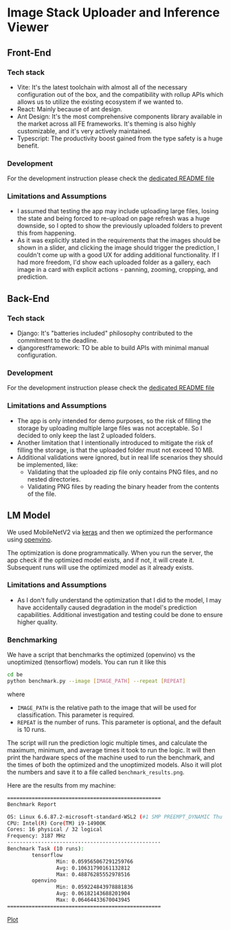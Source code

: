 # Image Stack Uploader and Inference Viewer

## Front-End

### Tech stack

- Vite: It's the latest toolchain with almost all of the necessary configuration out of the box, and the compatibility with rollup APIs which allows us to utilize the existing ecosystem if we wanted to.
- React: Mainly because of ant design.
- Ant Design: It's the most comprehensive components library available in the market across all FE frameworks. It's theming is also highly customizable, and it's very actively maintained.
- Typescript: The productivity boost gained from the type safety is a huge benefit.

### Development

For the development instruction please check the [dedicated README file](/fe/README.md)

### Limitations and Assumptions

- I assumed that testing the app may include uploading large files, losing the state and being forced to re-upload on page refresh was a huge downside, so I opted to show the previously uploaded folders to prevent this from happening.
- As it was explicitly stated in the requirements that the images should be shown in a slider, and clicking the image should trigger the prediction, I couldn't come up with a good UX for adding additional functionality. If I had more freedom, I'd show each uploaded folder as a gallery, each image in a card with explicit actions - panning, zooming, cropping, and prediction.

## Back-End

### Tech stack

- Django: It's "batteries included" philosophy contributed to the commitment to the deadline.
- djangorestframework: TO be able to build APIs with minimal manual configuration.

### Development

For the development instruction please check the [dedicated README file](/be/README.md)

### Limitations and Assumptions

- The app is only intended for demo purposes, so the risk of filling the storage by uploading multiple large files was not acceptable. So I decided to only keep the last 2 uploaded folders.
- Another limitation that I intentionally introduced to mitigate the risk of filling the storage, is that the uploaded folder must not exceed 10 MB.
- Additional validations were ignored, but in real life scenarios they should be implemented, like:
  - Validating that the uploaded zip file only contains PNG files, and no nested directories.
  - Validating PNG files by reading the binary header from the contents of the file.

## LM Model

We used MobileNetV2 via [keras](https://keras.io/) and then we optimized the performance using [openvino](https://www.intel.com/content/www/us/en/developer/tools/openvino-toolkit/download.html?PACKAGE=OPENVINO_BASE&VERSION=v_2025_2_0&OP_SYSTEM=WINDOWS&DISTRIBUTION=PIP).

The optimization is done programmatically. When you run the server, the app check if the optimized model exists, and if not, it will create it. Subsequent runs will use the optimized model as it already exists.

### Limitations and Assumptions

- As I don't fully understand the optimization that I did to the model, I may have accidentally caused degradation in the model's prediction capabilities. Additional investigation and testing could be done to ensure higher quality.

### Benchmarking

We have a script that benchmarks the optimized (openvino) vs the unoptimized (tensorflow) models. You can run it like this

```bash
cd be
python benchmark.py --image [IMAGE_PATH] --repeat [REPEAT]
```

where

- `IMAGE_PATH` is the relative path to the image that will be used for classification. This parameter is required.
- `REPEAT` is the number of runs. This parameter is optional, and the default is 10 runs.

The script will run the prediction logic multiple times, and calculate the maximum, minimum, and average times it took to run the logic. It will then print the hardware specs of the machine used to run the benchmark, and the times of both the optimized and the unoptimized models. Also it will plot the numbers and save it to a file called `benchmark_results.png`.

Here are the results from my machine:

```bash
==================================================
Benchmark Report

OS: Linux 6.6.87.2-microsoft-standard-WSL2 (#1 SMP PREEMPT_DYNAMIC Thu Jun  5 18:30:46 UTC 2025)
CPU: Intel(R) Core(TM) i9-14900K
Cores: 16 physical / 32 logical
Frequency: 3187 MHz
--------------------------------------------------
Benchmark Task (10 runs):
        tensorflow
                Min: 0.059565067291259766
                Avg: 0.10631790161132812
                Max: 0.48876285552978516
        openvino
                Min: 0.059224843978881836
                Avg: 0.06182143688201904
                Max: 0.06464433670043945
==================================================
```

[Plot](./benchmark_results.png)
